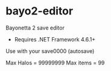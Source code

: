 # bayo2-editor
Bayonetta 2 save editor
 - Requires .NET Framework 4.6.1+

Use with your save0000 (autosave)

Max Halos = 99999999   Max items = 99

